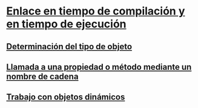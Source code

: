 # [Enlace en tiempo de compilación y en tiempo de ejecución](index.md)
## [Determinación del tipo de objeto](determining-object-type.md)
## [Llamada a una propiedad o método mediante un nombre de cadena](calling-a-property-or-method-using-a-string-name.md)
## [Trabajo con objetos dinámicos](working-with-dynamic-objects.md)